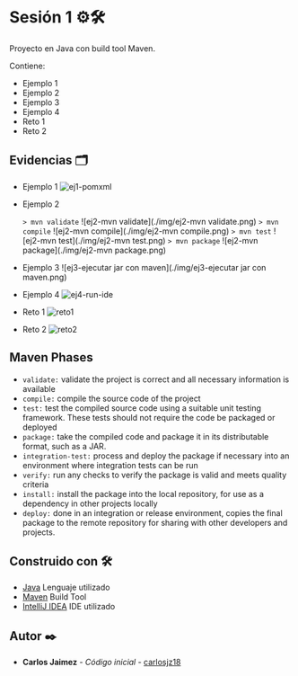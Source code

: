 # Sesión 1 ⚙🛠️

Proyecto en Java con build tool Maven.

Contiene:

- Ejemplo 1
- Ejemplo 2
- Ejemplo 3
- Ejemplo 4
- Reto 1
- Reto 2

## Evidencias 🗂️

- Ejemplo 1
  ![ej1-pomxml](./img/ej1-pomxml.png)

- Ejemplo 2

  `> mvn validate`
  ![ej2-mvn validate](./img/ej2-mvn validate.png)
  `> mvn compile`
  ![ej2-mvn compile](./img/ej2-mvn compile.png)
  `> mvn test`
  ![ej2-mvn test](./img/ej2-mvn test.png)
  `> mvn package`
  ![ej2-mvn package](./img/ej2-mvn package.png)

- Ejemplo 3
  ![ej3-ejecutar jar con maven](./img/ej3-ejecutar jar con maven.png)

- Ejemplo 4
  ![ej4-run-ide](./img/ej4-run-ide.png)

- Reto 1
  ![reto1](./img/reto1.png)

- Reto 2
  ![reto2](./img/reto2.png)

## Maven Phases

- `validate:` validate the project is correct and all necessary information is available
- `compile:` compile the source code of the project
- `test:` test the compiled source code using a suitable unit testing framework. These tests should not require the code
  be packaged or deployed
- `package:` take the compiled code and package it in its distributable format, such as a JAR.
- `integration-test:` process and deploy the package if necessary into an environment where integration tests can be run
- `verify:` run any checks to verify the package is valid and meets quality criteria
- `install:` install the package into the local repository, for use as a dependency in other projects locally
- `deploy:` done in an integration or release environment, copies the final package to the remote repository for sharing
  with other developers and projects.

## Construido con 🛠️

* [Java]() Lenguaje utilizado
* [Maven]() Build Tool
* [IntelliJ IDEA]() IDE utilizado

## Autor ✒️

* **Carlos Jaimez** - *Código inicial* - [carlosjz18](https://github.com/carlosjz18)
